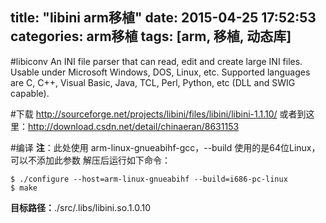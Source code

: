 title: "libini arm移植"
date: 2015-04-25 17:52:53
categories: arm移植
tags: [arm, 移植, 动态库]
---
#libiconv
An INI file parser that can read, edit and create large INI files. Usable under Microsoft Windows, DOS, Linux, etc. Supported languages are C, C++, Visual Basic, Java, TCL, Perl, Python, etc (DLL and SWIG capable).

#下载
http://sourceforge.net/projects/libini/files/libini/libini-1.1.10/
或者到这里：http://download.csdn.net/detail/chinaeran/8631153

#编译
**注**：此处使用 arm-linux-gnueabihf-gcc，--build 使用的是64位Linux，可以不添加此参数
解压后运行如下命令：

	$ ./configure --host=arm-linux-gnueabihf --build=i686-pc-linux
	$ make

**目标路径：**./src/.libs/libini.so.1.0.10
